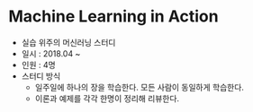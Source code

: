 # Machine Learning in Action

* 실습 위주의 머신러닝 스터디
* 일시 : 2018.04 ~ 
* 인원 : 4명
* 스터디 방식
  * 일주일에 하나의 장을 학습한다. 모든 사람이 동일하게 학습한다.
  * 이론과 예제를 각각 한명이 정리해 리뷰한다.
